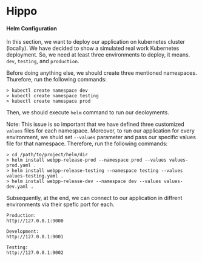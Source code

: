 # Hippo

#### Helm Configuration

In this section, we want to deploy our application on kubernetes cluster (locally). We have decided to show a simulated real work Kubernetes deployment.
So, we need at least three environments to deploy, it means. `dev`, `testing`,
and `production`.

Before doing anything else, we should create three mentioned namespaces. Thurefore, run the following commands:

```
> kubectl create namespace dev
> kubectl create namespace testing
> kubectl create namespace prod
```

Then, we should execute `helm` command to run our deoloyments.

Note: This issue is so important that we have defined three customized `values`
files for each namespace. Moreover, to run our application for every environment, we shuld set `--values` parameter and pass our specific values file for that namespace. Therefore, run the following commands:

```
> cd /path/to/project/helm/dir
> helm install webpp-release-prod --namespace prod --values values-prod.yaml .
> helm install webpp-release-testing --namespace testing --values values-testing.yaml .
> helm install webpp-release-dev --namespace dev --values values-dev.yaml .
```

Subsequently, at the end, we can connect to our application in diffrent 
environments via their spefic port for each.

```
Production:
http://127.0.0.1:9000

Development:
http://127.0.0.1:9001

Testing:
http://127.0.0.1:9002
```